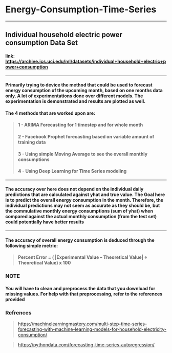 # Energy-Consumption-Time-Series
***

## Individual household electric power consumption Data Set
#### link: https://archive.ics.uci.edu/ml/datasets/individual+household+electric+power+consumption

***

#### Primarily trying to device the method that could be used to forecast energy consumption of the upcoming month, based on one months data only. A lot of experimentations done over different models. The experimentation is demonstrated and results are plotted as well.

#### **The 4 methods that are worked upon are:**

> ####   1 - ARIMA Forecasting for 1 timestep and for whole month
> ####   2 - Facebook Prophet forecasting based on variable amount of training data
> ####   3 - Using simple Moving Average to see the overall monthly consumptions
> ####   4 - Using Deep Learning for Time Series modeling

***

#### The accuracy over here does not depend on the individual daily predictions that are calculated against yhat and true value. The Goal here is to predict the overall energy consumption in the month. Therefore, the individual predictions may not seem as accurate as they should be, but the commulative monthly energy consumptions (sum of yhat) when compared against the actual monthly consumption (from the test set) could potentially have better results

***


#### The accuracy of overall energy consumption is deduced through the following simple metric:

> #### **Percent Error = ( |Experimental Value – Theoretical Value| ÷ Theoretical Value) x 100**

### NOTE
#### You will have to clean and preprocess the data that you download for missing values. For help with that preprocessing, refer to the references provided

### Refrences
> https://machinelearningmastery.com/multi-step-time-series-forecasting-with-machine-learning-models-for-household-electricity-consumption/

> https://pythondata.com/forecasting-time-series-autoregression/
